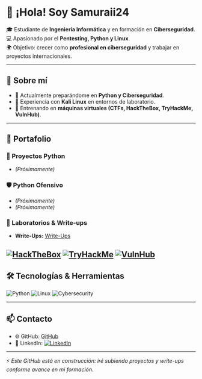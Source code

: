# 👋 ¡Hola! Soy Samuraii24

🎓 Estudiante de **Ingeniería Informática** y en formación en **Ciberseguridad**.  
💻 Apasionado por el **Pentesting, Python y Linux**.  
🌍 Objetivo: crecer como **profesional en ciberseguridad** y trabajar en proyectos internacionales.  

---

## 🚀 Sobre mí
- 🔹 Actualmente preparándome en **Python y Ciberseguridad**.  
- 🔹 Experiencia con **Kali Linux** en entornos de laboratorio.    
- 🔹 Entrenando en **máquinas virtuales (CTFs, HackTheBox, TryHackMe, VulnHub)**.  

---

## 📂 Portafolio

### 🐍 Proyectos Python
- *(Próximamente)*

### 🛡️ Python Ofensivo
- *(Próximamente)*   
- *(Próximamente)* 

### 🧩 Laboratorios & Write-ups
- **Write-Ups:** [Write-Ups](https://github.com/Samuraii24/Labs-WriteUps)

  
[![HackTheBox](https://img.shields.io/badge/HackTheBox-WriteUps-green?logo=hackthebox)](https://www.hackthebox.eu/)
[![TryHackMe](https://img.shields.io/badge/TryHackMe-WriteUps-purple?logo=tryhackme)](https://tryhackme.com/)
[![VulnHub](https://img.shields.io/badge/VulnHub-Labs-orange?logo=vulnhub)](https://www.vulnhub.com/)
---

## 🛠️ Tecnologías & Herramientas
![Python](https://img.shields.io/badge/Python-3.10-blue?logo=python)
![Linux](https://img.shields.io/badge/Linux-Kali%20%7C%20Parrot-informational?logo=linux)
![Cybersecurity](https://img.shields.io/badge/Security-Pentesting-red?logo=hackaday)

---

## 📫 Contacto
- 🌐 GitHub: [GitHub](https://github.com/Samuraii24)
- 💼 LinkedIn: [![LinkedIn](https://img.shields.io/badge/LinkedIn-Perfil-blue?logo=linkedin)](https://www.linkedin.com/in/ben-josef-sanchez-gomez/)

---

⚡ *Este GitHub está en construcción: iré subiendo proyectos y write-ups conforme avance en mi formación.*  
